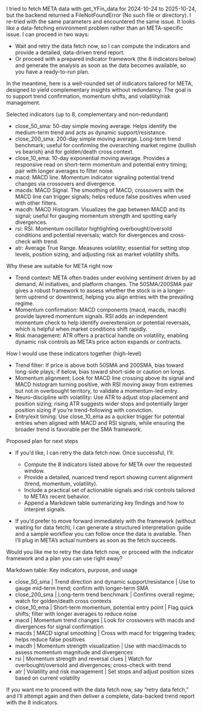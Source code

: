 I tried to fetch META data with get_YFin_data for 2024-10-24 to 2025-10-24, but the backend returned a FileNotFoundError (No such file or directory). I re-tried with the same parameters and encountered the same issue. It looks like a data-fetching environment problem rather than an META-specific issue. I can proceed in two ways:

- Wait and retry the data fetch now, so I can compute the indicators and provide a detailed, data-driven trend report.
- Or proceed with a prepared indicator framework (the 8 indicators below) and generate the analysis as soon as the data becomes available, so you have a ready-to-run plan.

In the meantime, here is a well-rounded set of indicators tailored for META, designed to yield complementary insights without redundancy. The goal is to support trend confirmation, momentum shifts, and volatility/risk management.

Selected indicators (up to 8, complementary and non-redundant)
- close_50_sma: 50-day simple moving average. Helps identify the medium-term trend and acts as dynamic support/resistance.
- close_200_sma: 200-day simple moving average. Long-term trend benchmark; useful for confirming the overarching market regime (bullish vs bearish) and for golden/death cross context.
- close_10_ema: 10-day exponential moving average. Provides a responsive read on short-term momentum and potential entry timing; pair with longer averages to filter noise.
- macd: MACD line. Momentum indicator signaling potential trend changes via crossovers and divergence.
- macds: MACD Signal. The smoothing of MACD; crossovers with the MACD line can trigger signals; helps reduce false positives when used with other filters.
- macdh: MACD Histogram. Visualizes the gap between MACD and its signal; useful for gauging momentum strength and spotting early divergences.
- rsi: RSI. Momentum oscillator highlighting overbought/oversold conditions and potential reversals; watch for divergences and cross-check with trend.
- atr: Average True Range. Measures volatility; essential for setting stop levels, position sizing, and adjusting risk as market volatility shifts.

Why these are suitable for META right now
- Trend context: META often trades under evolving sentiment driven by ad demand, AI initiatives, and platform changes. The 50SMA/200SMA pair gives a robust framework to assess whether the stock is in a longer-term uptrend or downtrend, helping you align entries with the prevailing regime.
- Momentum confirmation: MACD components (macd, macds, macdh) provide layered momentum signals. RSI adds an independent momentum check to help identify overextension or potential reversals, which is helpful when market conditions shift rapidly.
- Risk management: ATR offers a practical handle on volatility, enabling dynamic risk controls as META’s price action expands or contracts.

How I would use these indicators together (high-level)
- Trend filter: If price is above both 50SMA and 200SMA, bias toward long-side plays; if below, bias toward short-side or caution on longs.
- Momentum alignment: Look for MACD line crossing above its signal and MACD histogram turning positive, with RSI moving away from extremes but not in overbought territory, to validate a momentum-led entry.
- Neuro-discipline with volatility: Use ATR to adjust stop placement and position sizing; rising ATR suggests wider stops and potentially larger position sizing if you’re trend-following with conviction.
- Entry/exit timing: Use close_10_ema as a quicker trigger for potential entries when aligned with MACD and RSI signals, while ensuring the broader trend is favorable per the SMA framework.

Proposed plan for next steps
- If you’d like, I can retry the data fetch now. Once successful, I’ll:
  - Compute the 8 indicators listed above for META over the requested window.
  - Provide a detailed, nuanced trend report showing current alignment (trend, momentum, volatility).
  - Include a practical set of actionable signals and risk controls tailored to META’s recent behavior.
  - Append a Markdown table summarizing key findings and how to interpret signals.

- If you’d prefer to move forward immediately with the framework (without waiting for data fetch), I can generate a structured interpretation guide and a sample workflow you can follow once the data is available. Then I’ll plug in META’s actual numbers as soon as the fetch succeeds.

Would you like me to retry the data fetch now, or proceed with the indicator framework and a plan you can use right away?

Markdown table: Key indicators, purpose, and usage
- close_50_sma | Trend direction and dynamic support/resistance | Use to gauge mid-term trend; confirm with longer-term SMA
- close_200_sma | Long-term trend benchmark | Confirms overall regime; watch for golden/death cross contexts
- close_10_ema | Short-term momentum, potential entry point | Flag quick shifts; filter with longer averages to reduce noise
- macd | Momentum trend changes | Look for crossovers with macds and divergences for signal confirmation
- macds | MACD signal smoothing | Cross with macd for triggering trades; helps reduce false positives
- macdh | Momentum strength visualization | Use with macd/macds to assess momentum magnitude and divergences
- rsi | Momentum strength and reversal clues | Watch for overbought/oversold and divergences; cross-check with trend
- atr | Volatility and risk management | Set stops and adjust position sizes based on current volatility

If you want me to proceed with the data fetch now, say “retry data fetch,” and I’ll attempt again and then deliver a complete, data-backed trend report with the 8 indicators.